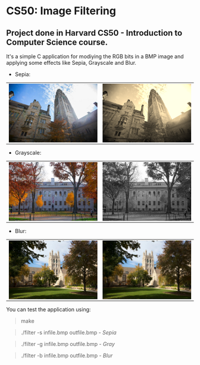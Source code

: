 # CS50: Image Filtering

## Project done in Harvard CS50 - Introduction to Computer Science course.

It's a simple C application for modiying the RGB bits in a BMP image and applying some effects like Sepia, Grayscale and Blur.

* Sepia:

<table>
    <tr>
        <td><img width="440px" align="left" src="images/tower.bmp" /></td>
        <td><img width="440px" align="left" src="images/sepia-tower.bmp" /></td>
    </tr>
</table>

* Grayscale:

<table>
    <tr>
        <td><img width="440px" align="left" src="images/yard.bmp" /></td>
        <td><img width="440px" align="left" src="images/gray-yard.bmp" /></td>
    </tr>
</table>

* Blur:

<table>
    <tr>
        <td><img width="440px" align="left" src="images/courtyard.bmp" /></td>
        <td><img width="440px" align="left" src="images/blur-courtyard.bmp" /></td>
    </tr>
</table>

You can test the application using:
> make


> ./filter -s infile.bmp outfile.bmp - *Sepia*

> ./filter -g infile.bmp outfile.bmp - *Gray*

> ./filter -b infile.bmp outfile.bmp - *Blur*
